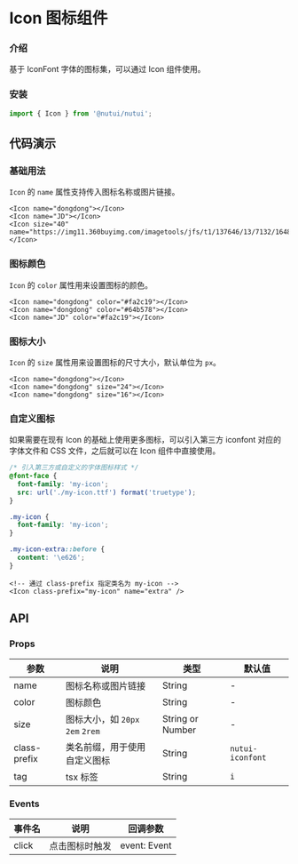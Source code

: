 # Icon 图标组件

### 介绍

基于 IconFont 字体的图标集，可以通过 Icon 组件使用。

### 安装

``` javascript
import { Icon } from '@nutui/nutui';
```

## 代码演示

### 基础用法

`Icon` 的 `name` 属性支持传入图标名称或图片链接。

```tsx
<Icon name="dongdong"></Icon>
<Icon name="JD"></Icon>
<Icon size="40"  name="https://img11.360buyimg.com/imagetools/jfs/t1/137646/13/7132/1648/5f4c748bE43da8ddd/a3f06d51dcae7b60.png"></Icon>
```

### 图标颜色

`Icon` 的 `color` 属性用来设置图标的颜色。

```tsx
<Icon name="dongdong" color="#fa2c19"></Icon>
<Icon name="dongdong" color="#64b578"></Icon>
<Icon name="JD" color="#fa2c19"></Icon>
```

### 图标大小

`Icon` 的 `size` 属性用来设置图标的尺寸大小，默认单位为 `px`。

```tsx
<Icon name="dongdong"></Icon>
<Icon name="dongdong" size="24"></Icon>
<Icon name="dongdong" size="16"></Icon>
```

### 自定义图标

如果需要在现有 Icon 的基础上使用更多图标，可以引入第三方 iconfont 对应的字体文件和 CSS 文件，之后就可以在 Icon 组件中直接使用。

```css
/* 引入第三方或自定义的字体图标样式 */
@font-face {
  font-family: 'my-icon';
  src: url('./my-icon.ttf') format('truetype');
}

.my-icon {
  font-family: 'my-icon';
}

.my-icon-extra::before {
  content: '\e626';
}
```

```tsx
<!-- 通过 class-prefix 指定类名为 my-icon -->
<Icon class-prefix="my-icon" name="extra" />
```

## API

### Props

| 参数         | 说明                             | 类型             | 默认值           |
|--------------|----------------------------------|------------------|------------------|
| name         | 图标名称或图片链接               | String           | -                |
| color        | 图标颜色                         | String           | -                |
| size         | 图标大小，如 `20px` `2em` `2rem` | String or Number | -                |
| class-prefix | 类名前缀，用于使用自定义图标     | String           | `nutui-iconfont` |
| tag          | tsx 标签                        | String           | `i`              |

### Events

| 事件名 | 说明           | 回调参数     |
|--------|----------------|--------------|
| click  | 点击图标时触发 | event: Event |

